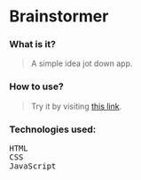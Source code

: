 # Brainstormer

### What is it?
>A simple idea jot down app.

### How to use?
>Try it by visiting [this link](https://murtuzaalisurti.github.io/brainstormer/).

### Technologies used:
<pre>
HTML
CSS
JavaScript
</pre>
